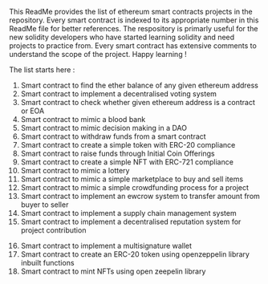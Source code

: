 This ReadMe provides the list of ethereum smart contracts projects in the repository. Every smart contract is indexed to its appropriate number in this ReadMe file for better references. The respository is primarly useful for the new solidity developers who have started learning solidity and need projects to practice from. Every smart contract has extensive comments to understand the scope of the project. Happy learning !

The list starts here :

01. Smart contract to find the ether balance of any given ethereum address
02. Smart contract to implement a decentralised voting system
03. Smart contract to check whether given ethereum address is a contract or EOA
04. Smart contract to mimic a blood bank
05. Smart contract to mimic decision making in a DAO
06. Smart contract to withdraw funds from a smart contract 
07. Smart contract to create a simple token with ERC-20 compliance
08. Smart contract to raise funds through Initial Coin Offerings
09. Smart contract to create a simple NFT with ERC-721 compliance
10. Smart contract to mimic a lottery
11. Smart contract to mimic a simple marketplace to buy and sell items
12. Smart contract to mimic a simple crowdfunding process for a project
13. Smart contract to implement an ewcrow system to transfer amount from buyer to seller
14. Smart contract to implement a supply chain management system
15. Smart contract to implement a decentralised reputation system for project contribution
16) Smart contract to implement a multisignature wallet 
17) Smart contract to create an ERC-20 token using openzeppelin library inbuilt functions
18) Smart contract to mint NFTs using open zeepelin library